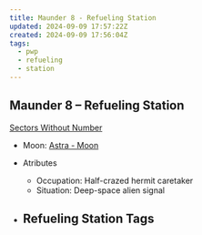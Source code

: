 ```yaml
---
title: Maunder 8 - Refueling Station
updated: 2024-09-09 17:57:22Z
created: 2024-09-09 17:56:04Z
tags:
  - pwp
  - refueling
  - station
---
```


## Maunder 8 &ndash; Refueling Station

[Sectors Without Number](https://sectorswithoutnumber.com/sector/bfDcBzTtgpeyLUfwzjio/refuelingStation/7oBeX1JVQQm8e1OZ2lhh)

- Moon: [Astra - Moon](../../../Gaming/StarsWithoutNumber/PiratesWithoutPlunder/Astra%20-%20Moon.md)

- Atributes
	- Occupation: Half-crazed hermit caretaker
	- Situation: Deep-space alien signal

- Refueling Station Tags
	- 